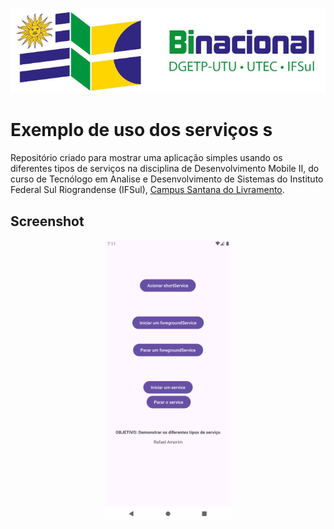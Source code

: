 <p align="center">
    <a href="http://www.santana.ifsul.edu.br/" target="_blank">
    <img src="IFSul-banner.jpg">
    </a>
</p>

# Exemplo de uso dos serviços s

Repositório criado para mostrar uma aplicação simples usando os diferentes tipos de serviços 
na disciplina de Desenvolvimento Mobile II, do curso de Tecnólogo em Analise e Desenvolvimento de 
Sistemas do Instituto Federal Sul Riograndense (IFSul), [Campus Santana do Livramento](http://www.santana.ifsul.edu.br/).

## Screenshot

<p align="center">
    <img src="screenshot.png" height="450">
</p>